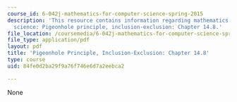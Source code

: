 ```yaml
---
course_id: 6-042j-mathematics-for-computer-science-spring-2015
description: 'This resource contains information regarding mathematics for computer
  science: Pigeonhole principle, inclusion-exclusion: Chapter 14.8.'
file_location: /coursemedia/6-042j-mathematics-for-computer-science-spring-2015/84fe0d2ba29f9a76f746e6d7a2eebca2_MIT6_042JS15_Session27.pdf
file_type: application/pdf
layout: pdf
title: 'Pigeonhole Principle, Inclusion-Exclusion: Chapter 14.8'
type: course
uid: 84fe0d2ba29f9a76f746e6d7a2eebca2

---
```

None